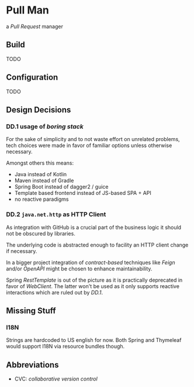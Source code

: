 # Pull Man
a _Pull Request_ manager

## Build
TODO

## Configuration
TODO

## Design Decisions

### DD.1 usage of _boring stack_

For the sake of simplicity and to not waste effort on unrelated problems, tech choices were made in favor of
familiar options unless otherwise necessary.

Amongst others this means:
  - Java instead of Kotlin
  - Maven instead of Gradle
  - Spring Boot instead of dagger2 / guice
  - Template based frontend instead of JS-based SPA + API
  - no reactive paradigms

### DD.2 `java.net.http` as HTTP Client

As integration with GitHub is a crucial part of the business logic it should not be obscured by libraries.

The underlying code is abstracted enough to facility an HTTP client change if necessary.

In a bigger project integration of _contract-based_ techniques like _Feign_ and/or _OpenAPI_ might be
chosen to enhance maintainability.

Spring _RestTemplate_ is out of the picture as it is practically deprecated in favor of _WebClient_.
The latter won't be used as it only supports reactive interactions which are ruled out by _DD.1_.

## Missing Stuff

### I18N

Strings are hardcoded to US english for now. Both Spring and Thymeleaf would support I18N via resource
bundles though.

## Abbreviations

- CVC: _collaborative version control_